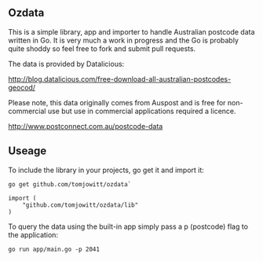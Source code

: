 Ozdata
---------------------

This is a simple library, app and importer to handle Australian postcode data written in Go.
It is very much a work in progress and the Go is probably quite shoddy so feel free to fork
and submit pull requests.

The data is provided by Datalicious:

http://blog.datalicious.com/free-download-all-australian-postcodes-geocod/

Please note, this data originally comes from Auspost and is free for non-commercial use
but use in commercial applications required a licence.

http://www.postconnect.com.au/postcode-data

Useage
---------------------

To include the library in your projects, go get it and import it:

    go get github.com/tomjowitt/ozdata`

    import (
        "github.com/tomjowitt/ozdata/lib"
    )

To query the data using the built-in app simply pass a p (postcode) flag to the application:

    go run app/main.go -p 2041
